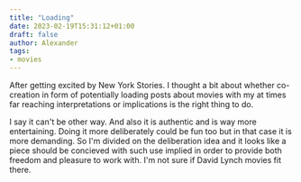 ```yaml
---
title: "Loading"
date: 2023-02-19T15:31:12+01:00
draft: false
author: Alexander
tags:
- movies
---
```


After getting excited by New York Stories.
I thought a bit about whether co-creation in form of potentially loading posts about movies with my at times far reaching interpretations or implications is the right thing to do.

I say it can't be other way.
And also it is authentic and is way more entertaining.
Doing it more deliberately could be fun too but in that case it is more demanding.
So I'm divided on the deliberation idea and it looks like a piece should be concieved with such use implied
in order to provide both freedom and pleasure to work with.
I'm not sure if David Lynch movies fit there.
